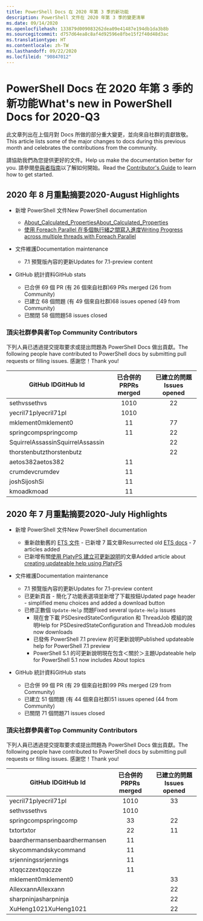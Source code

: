 ```yaml
---
title: PowerShell Docs 在 2020 年第 3 季的新功能
description: PowerShell 文件在 2020 年第 3 季的變更清單
ms.date: 09/14/2020
ms.openlocfilehash: 133879d009083262dea09e41487e194db1da3b8b
ms.sourcegitcommit: d757d64ea8c8af4d92596e8fbe15f2f40d48d3ac
ms.translationtype: HT
ms.contentlocale: zh-TW
ms.lasthandoff: 09/22/2020
ms.locfileid: "90847012"
---
```

# <a name="whats-new-in-powershell-docs-for-2020-q3"></a><span data-ttu-id="cf93b-103">PowerShell Docs 在 2020 年第 3 季的新功能</span><span class="sxs-lookup"><span data-stu-id="cf93b-103">What's new in PowerShell Docs for 2020-Q3</span></span>

<span data-ttu-id="cf93b-104">此文章列出在上個月對 Docs 所做的部分重大變更，並向來自社群的貢獻致敬。</span><span class="sxs-lookup"><span data-stu-id="cf93b-104">This article lists some of the major changes to docs during this previous month and celebrates the contributions from the community.</span></span>

<span data-ttu-id="cf93b-105">請協助我們為您提供更好的文件。</span><span class="sxs-lookup"><span data-stu-id="cf93b-105">Help us make the documentation better for you.</span></span> <span data-ttu-id="cf93b-106">請參閱[參與者指南][contrib]以了解如何開始。</span><span class="sxs-lookup"><span data-stu-id="cf93b-106">Read the [Contributor's Guide][contrib] to learn how to get started.</span></span>

## <a name="2020-august-highlights"></a><span data-ttu-id="cf93b-107">2020 年 8 月重點摘要</span><span class="sxs-lookup"><span data-stu-id="cf93b-107">2020-August Highlights</span></span>

- <span data-ttu-id="cf93b-108">新增 PowerShell 文件</span><span class="sxs-lookup"><span data-stu-id="cf93b-108">New PowerShell documentation</span></span>
  - [<span data-ttu-id="cf93b-109">About_Calculated_Properties</span><span class="sxs-lookup"><span data-stu-id="cf93b-109">About_Calculated_Properties</span></span>](/powershell/module/microsoft.powershell.core/about/about_calculated_properties)
  - [<span data-ttu-id="cf93b-110">使用 Foreach Parallel 在多個執行緒之間寫入進度</span><span class="sxs-lookup"><span data-stu-id="cf93b-110">Writing Progress across multiple threads with Foreach Parallel</span></span>](/powershell/scripting/learn/deep-dives/write-progress-across-multiple-threads)
- <span data-ttu-id="cf93b-111">文件維護</span><span class="sxs-lookup"><span data-stu-id="cf93b-111">Documentation maintenance</span></span>
  - <span data-ttu-id="cf93b-112">7\.1 預覽版內容的更新</span><span class="sxs-lookup"><span data-stu-id="cf93b-112">Updates for 7.1-preview content</span></span>

- <span data-ttu-id="cf93b-113">GitHub 統計資料</span><span class="sxs-lookup"><span data-stu-id="cf93b-113">GitHub stats</span></span>
  - <span data-ttu-id="cf93b-114">已合併 69 個 PR (有 26 個來自社群)</span><span class="sxs-lookup"><span data-stu-id="cf93b-114">69 PRs merged (26 from Community)</span></span>
  - <span data-ttu-id="cf93b-115">已建立 68 個問題 (有 49 個來自社群)</span><span class="sxs-lookup"><span data-stu-id="cf93b-115">68 issues opened (49 from Community)</span></span>
  - <span data-ttu-id="cf93b-116">已關閉 58 個問題</span><span class="sxs-lookup"><span data-stu-id="cf93b-116">58 issues closed</span></span>

### <a name="top-community-contributors"></a><span data-ttu-id="cf93b-117">頂尖社群參與者</span><span class="sxs-lookup"><span data-stu-id="cf93b-117">Top Community Contributors</span></span>

<span data-ttu-id="cf93b-118">下列人員已透過提交提取要求或提出問題為 PowerShell Docs 做出貢獻。</span><span class="sxs-lookup"><span data-stu-id="cf93b-118">The following people have contributed to PowerShell docs by submitting pull requests or filling issues.</span></span> <span data-ttu-id="cf93b-119">感謝您！</span><span class="sxs-lookup"><span data-stu-id="cf93b-119">Thank you!</span></span>

|    <span data-ttu-id="cf93b-120">GitHub ID</span><span class="sxs-lookup"><span data-stu-id="cf93b-120">GitHub Id</span></span>     | <span data-ttu-id="cf93b-121">已合併的 PR</span><span class="sxs-lookup"><span data-stu-id="cf93b-121">PRs merged</span></span> | <span data-ttu-id="cf93b-122">已建立的問題</span><span class="sxs-lookup"><span data-stu-id="cf93b-122">Issues opened</span></span> |
| ---------------- | :--------: | :-----------: |
| <span data-ttu-id="cf93b-123">sethvs</span><span class="sxs-lookup"><span data-stu-id="cf93b-123">sethvs</span></span>           |     <span data-ttu-id="cf93b-124">10</span><span class="sxs-lookup"><span data-stu-id="cf93b-124">10</span></span>     |       <span data-ttu-id="cf93b-125">2</span><span class="sxs-lookup"><span data-stu-id="cf93b-125">2</span></span>       |
| <span data-ttu-id="cf93b-126">yecril71pl</span><span class="sxs-lookup"><span data-stu-id="cf93b-126">yecril71pl</span></span>       |     <span data-ttu-id="cf93b-127">10</span><span class="sxs-lookup"><span data-stu-id="cf93b-127">10</span></span>     |               |
| <span data-ttu-id="cf93b-128">mklement0</span><span class="sxs-lookup"><span data-stu-id="cf93b-128">mklement0</span></span>        |     <span data-ttu-id="cf93b-129">1</span><span class="sxs-lookup"><span data-stu-id="cf93b-129">1</span></span>      |       <span data-ttu-id="cf93b-130">7</span><span class="sxs-lookup"><span data-stu-id="cf93b-130">7</span></span>       |
| <span data-ttu-id="cf93b-131">springcomp</span><span class="sxs-lookup"><span data-stu-id="cf93b-131">springcomp</span></span>       |     <span data-ttu-id="cf93b-132">1</span><span class="sxs-lookup"><span data-stu-id="cf93b-132">1</span></span>      |       <span data-ttu-id="cf93b-133">2</span><span class="sxs-lookup"><span data-stu-id="cf93b-133">2</span></span>       |
| <span data-ttu-id="cf93b-134">SquirrelAssassin</span><span class="sxs-lookup"><span data-stu-id="cf93b-134">SquirrelAssassin</span></span> |            |       <span data-ttu-id="cf93b-135">2</span><span class="sxs-lookup"><span data-stu-id="cf93b-135">2</span></span>       |
| <span data-ttu-id="cf93b-136">thorstenbutz</span><span class="sxs-lookup"><span data-stu-id="cf93b-136">thorstenbutz</span></span>     |            |       <span data-ttu-id="cf93b-137">2</span><span class="sxs-lookup"><span data-stu-id="cf93b-137">2</span></span>       |
| <span data-ttu-id="cf93b-138">aetos382</span><span class="sxs-lookup"><span data-stu-id="cf93b-138">aetos382</span></span>         |     <span data-ttu-id="cf93b-139">1</span><span class="sxs-lookup"><span data-stu-id="cf93b-139">1</span></span>      |               |
| <span data-ttu-id="cf93b-140">crumdev</span><span class="sxs-lookup"><span data-stu-id="cf93b-140">crumdev</span></span>          |     <span data-ttu-id="cf93b-141">1</span><span class="sxs-lookup"><span data-stu-id="cf93b-141">1</span></span>      |               |
| <span data-ttu-id="cf93b-142">joshSi</span><span class="sxs-lookup"><span data-stu-id="cf93b-142">joshSi</span></span>           |     <span data-ttu-id="cf93b-143">1</span><span class="sxs-lookup"><span data-stu-id="cf93b-143">1</span></span>      |               |
| <span data-ttu-id="cf93b-144">kmoad</span><span class="sxs-lookup"><span data-stu-id="cf93b-144">kmoad</span></span>            |     <span data-ttu-id="cf93b-145">1</span><span class="sxs-lookup"><span data-stu-id="cf93b-145">1</span></span>      |               |

## <a name="2020-july-highlights"></a><span data-ttu-id="cf93b-146">2020 年 7 月重點摘要</span><span class="sxs-lookup"><span data-stu-id="cf93b-146">2020-July Highlights</span></span>

- <span data-ttu-id="cf93b-147">新增 PowerShell 文件</span><span class="sxs-lookup"><span data-stu-id="cf93b-147">New PowerShell documentation</span></span>
  - <span data-ttu-id="cf93b-148">重新啟動舊的 [ETS 文件](/powershell/scripting/developer/ets/overview) - 已新增 7 篇文章</span><span class="sxs-lookup"><span data-stu-id="cf93b-148">Resurrected old [ETS docs](/powershell/scripting/developer/ets/overview) - 7 articles added</span></span>
  - <span data-ttu-id="cf93b-149">已新增有關[使用 PlatyPS 建立可更新說明](/powershell/scripting/dev-cross-plat/create-help-using-platyps)的文章</span><span class="sxs-lookup"><span data-stu-id="cf93b-149">Added article about [creating updateable help using PlatyPS](/powershell/scripting/dev-cross-plat/create-help-using-platyps)</span></span>
- <span data-ttu-id="cf93b-150">文件維護</span><span class="sxs-lookup"><span data-stu-id="cf93b-150">Documentation maintenance</span></span>
  - <span data-ttu-id="cf93b-151">7\.1 預覽版內容的更新</span><span class="sxs-lookup"><span data-stu-id="cf93b-151">Updates for 7.1-preview content</span></span>
  - <span data-ttu-id="cf93b-152">已更新頁首 - 簡化了功能表選項並新增了下載按鈕</span><span class="sxs-lookup"><span data-stu-id="cf93b-152">Updated page header - simplified menu choices and added a download button</span></span>
  - <span data-ttu-id="cf93b-153">已修正數個 `Update-Help` 問題</span><span class="sxs-lookup"><span data-stu-id="cf93b-153">Fixed several `Update-Help` issues</span></span>
    - <span data-ttu-id="cf93b-154">現在會下載 PSDesiredStateConfiguration 和 ThreadJob 模組的說明</span><span class="sxs-lookup"><span data-stu-id="cf93b-154">Help for PSDesiredStateConfiguration and ThreadJob modules now downloads</span></span>
    - <span data-ttu-id="cf93b-155">已發佈 PowerShell 7.1 preview 的可更新說明</span><span class="sxs-lookup"><span data-stu-id="cf93b-155">Published updateable help for PowerShell 7.1 preview</span></span>
    - <span data-ttu-id="cf93b-156">PowerShell 5.1 的可更新說明現在包含＜關於＞主題</span><span class="sxs-lookup"><span data-stu-id="cf93b-156">Updateable help for PowerShell 5.1 now includes About topics</span></span>

- <span data-ttu-id="cf93b-157">GitHub 統計資料</span><span class="sxs-lookup"><span data-stu-id="cf93b-157">GitHub stats</span></span>
  - <span data-ttu-id="cf93b-158">已合併 99 個 PR (有 29 個來自社群)</span><span class="sxs-lookup"><span data-stu-id="cf93b-158">99 PRs merged (29 from Community)</span></span>
  - <span data-ttu-id="cf93b-159">已建立 51 個問題 (有 44 個來自社群)</span><span class="sxs-lookup"><span data-stu-id="cf93b-159">51 issues opened (44 from Community)</span></span>
  - <span data-ttu-id="cf93b-160">已關閉 71 個問題</span><span class="sxs-lookup"><span data-stu-id="cf93b-160">71 issues closed</span></span>

### <a name="top-community-contributors"></a><span data-ttu-id="cf93b-161">頂尖社群參與者</span><span class="sxs-lookup"><span data-stu-id="cf93b-161">Top Community Contributors</span></span>

<span data-ttu-id="cf93b-162">下列人員已透過提交提取要求或提出問題為 PowerShell Docs 做出貢獻。</span><span class="sxs-lookup"><span data-stu-id="cf93b-162">The following people have contributed to PowerShell docs by submitting pull requests or filling issues.</span></span> <span data-ttu-id="cf93b-163">感謝您！</span><span class="sxs-lookup"><span data-stu-id="cf93b-163">Thank you!</span></span>

|   <span data-ttu-id="cf93b-164">GitHub ID</span><span class="sxs-lookup"><span data-stu-id="cf93b-164">GitHub Id</span></span>    | <span data-ttu-id="cf93b-165">已合併的 PR</span><span class="sxs-lookup"><span data-stu-id="cf93b-165">PRs merged</span></span> | <span data-ttu-id="cf93b-166">已建立的問題</span><span class="sxs-lookup"><span data-stu-id="cf93b-166">Issues opened</span></span> |
| -------------- | :--------: | :-----------: |
| <span data-ttu-id="cf93b-167">yecril71pl</span><span class="sxs-lookup"><span data-stu-id="cf93b-167">yecril71pl</span></span>     |     <span data-ttu-id="cf93b-168">10</span><span class="sxs-lookup"><span data-stu-id="cf93b-168">10</span></span>     |       <span data-ttu-id="cf93b-169">3</span><span class="sxs-lookup"><span data-stu-id="cf93b-169">3</span></span>       |
| <span data-ttu-id="cf93b-170">sethvs</span><span class="sxs-lookup"><span data-stu-id="cf93b-170">sethvs</span></span>         |     <span data-ttu-id="cf93b-171">10</span><span class="sxs-lookup"><span data-stu-id="cf93b-171">10</span></span>     |               |
| <span data-ttu-id="cf93b-172">springcomp</span><span class="sxs-lookup"><span data-stu-id="cf93b-172">springcomp</span></span>     |     <span data-ttu-id="cf93b-173">3</span><span class="sxs-lookup"><span data-stu-id="cf93b-173">3</span></span>      |       <span data-ttu-id="cf93b-174">2</span><span class="sxs-lookup"><span data-stu-id="cf93b-174">2</span></span>       |
| <span data-ttu-id="cf93b-175">txtor</span><span class="sxs-lookup"><span data-stu-id="cf93b-175">txtor</span></span>          |     <span data-ttu-id="cf93b-176">2</span><span class="sxs-lookup"><span data-stu-id="cf93b-176">2</span></span>      |       <span data-ttu-id="cf93b-177">1</span><span class="sxs-lookup"><span data-stu-id="cf93b-177">1</span></span>       |
| <span data-ttu-id="cf93b-178">baardhermansen</span><span class="sxs-lookup"><span data-stu-id="cf93b-178">baardhermansen</span></span> |     <span data-ttu-id="cf93b-179">1</span><span class="sxs-lookup"><span data-stu-id="cf93b-179">1</span></span>      |               |
| <span data-ttu-id="cf93b-180">skycommand</span><span class="sxs-lookup"><span data-stu-id="cf93b-180">skycommand</span></span>     |     <span data-ttu-id="cf93b-181">1</span><span class="sxs-lookup"><span data-stu-id="cf93b-181">1</span></span>      |               |
| <span data-ttu-id="cf93b-182">srjennings</span><span class="sxs-lookup"><span data-stu-id="cf93b-182">srjennings</span></span>     |     <span data-ttu-id="cf93b-183">1</span><span class="sxs-lookup"><span data-stu-id="cf93b-183">1</span></span>      |               |
| <span data-ttu-id="cf93b-184">xtqqczze</span><span class="sxs-lookup"><span data-stu-id="cf93b-184">xtqqczze</span></span>       |     <span data-ttu-id="cf93b-185">1</span><span class="sxs-lookup"><span data-stu-id="cf93b-185">1</span></span>      |               |
| <span data-ttu-id="cf93b-186">mklement0</span><span class="sxs-lookup"><span data-stu-id="cf93b-186">mklement0</span></span>      |            |       <span data-ttu-id="cf93b-187">3</span><span class="sxs-lookup"><span data-stu-id="cf93b-187">3</span></span>       |
| <span data-ttu-id="cf93b-188">Allexxann</span><span class="sxs-lookup"><span data-stu-id="cf93b-188">Allexxann</span></span>      |            |       <span data-ttu-id="cf93b-189">2</span><span class="sxs-lookup"><span data-stu-id="cf93b-189">2</span></span>       |
| <span data-ttu-id="cf93b-190">sharpninja</span><span class="sxs-lookup"><span data-stu-id="cf93b-190">sharpninja</span></span>     |            |       <span data-ttu-id="cf93b-191">2</span><span class="sxs-lookup"><span data-stu-id="cf93b-191">2</span></span>       |
| <span data-ttu-id="cf93b-192">XuHeng1021</span><span class="sxs-lookup"><span data-stu-id="cf93b-192">XuHeng1021</span></span>     |            |       <span data-ttu-id="cf93b-193">2</span><span class="sxs-lookup"><span data-stu-id="cf93b-193">2</span></span>       |

<!-- Link references -->
[contrib]: contributing/overview.md
